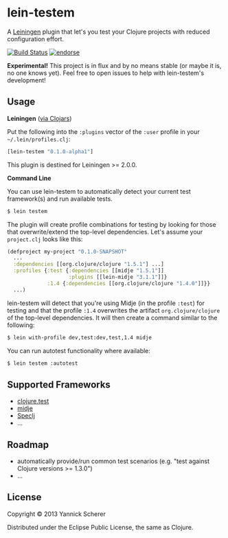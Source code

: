 # lein-testem

A [Leiningen](https://github.com/technomancy/leiningen) plugin that let's you test your Clojure projects
with reduced configuration effort.

[![Build Status](https://travis-ci.org/xsc/lein-ancient.png)](https://travis-ci.org/xsc/lein-ancient)
[![endorse](https://api.coderwall.com/xsc/endorsecount.png)](https://coderwall.com/xsc)

__Experimental!__ This project is in flux and by no means stable (or maybe it is, no one knows yet).
Feel free to open issues to help with lein-testem's development!

## Usage

__Leiningen__ ([via Clojars](https://clojars.org/lein-testem))

Put the following into the `:plugins` vector of the `:user` profile in your `~/.lein/profiles.clj`:

```clojure
[lein-testem "0.1.0-alpha1"]
```

This plugin is destined for Leiningen >= 2.0.0.

__Command Line__

You can use lein-testem to automatically detect your current test framework(s) and run available tests.

```bash
$ lein testem 
```

The plugin will create profile combinations for testing by looking for those that overwrite/extend the 
top-level dependencies. Let's assume your `project.clj` looks like this:

```clojure
(defproject my-project "0.1.0-SNAPSHOT"
  ...
  :dependencies [[org.clojure/clojure "1.5.1"] ...]
  :profiles {:test {:dependencies [[midje "1.5.1"]]
                    :plugins [[lein-midje "3.1.1"]]}
             :1.4 {:dependencies [[org.clojure/clojure "1.4.0"]]}}
  ...)
```

lein-testem will detect that you're using Midje (in the profile `:test`) for testing and that the 
profile `:1.4` overwrites the artifact `org.clojure/clojure` of the top-level dependencies. It will
then create a command similar to the following:

```bash
$ lein with-profile dev,test:dev,test,1.4 midje
```

You can run autotest functionality where available:

```bash
$ lein testem :autotest
```

## Supported Frameworks

- [clojure.test](http://richhickey.github.io/clojure/clojure.test-api.html)
- [midje](https://github.com/marick/midje)
- [Speclj](http://speclj.com)
- ...

## Roadmap

- automatically provide/run common test scenarios (e.g. "test against Clojure versions >= 1.3.0")
- ...

## License

Copyright &copy; 2013 Yannick Scherer

Distributed under the Eclipse Public License, the same as Clojure.
